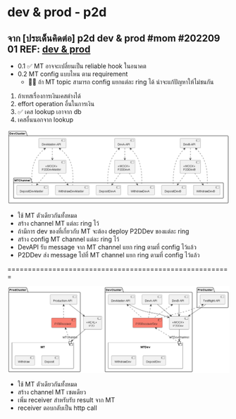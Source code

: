 # dev & prod - p2d

## จาก [ประเด็นคิดต่อ] p2d dev & prod #mom #202209 01 **REF: [dev & prod](dev-and-prod.md)**

- 0.1 ✅ MT อาจจะเปลี่ยนเป็น reliable hook ในอนาคต
- 0.2 MT config แบบไหน ตาม requirement
    - 🙋‍♂️ ถ้า MT topic สามารถ config แยกแต่ละ ring ได้ น่าจะแก้ปัญหาให้ไม่ชนกัน
1. ถ้าเทสเรื่องการเงินเคสต่างได้
2. effort operation อื่นในการเงิน
3. ✅ เคส lookup เอาจาก db
4. เคสอื่นนอกจาก lookup

![](out/dev-and-prod-p2d/dev-and-prod-p2d.png)

- ใช้ MT ตัวเดียวกันทั้งหมด
- สร้าง channel MT แต่ละ ring ไว้
- ถ้ามีการ dev ของที่เกี่ยวกับ MT จะต้อง deploy P2DDev ของแต่ละ ring
- สร้าง config MT channel แต่ละ ring ไว้
- DevAPI รับ message จาก MT channel แยก ring ตามที่ config ไว้แล้ว
- P2DDev ส่ง message ไปที่ MT channel แยก ring ตามที่ config ไว้แล้ว

=======================================================

![](out/dev-and-prod-p2d-1mt/dev-and-prod-p2d-1mt.png)

- ใช้ MT ตัวเดียวกันทั้งหมด
- สร้าง channel MT เซตเดียว
- เพิ่ม receiver สำหรับรับ result จาก MT
- receiver ตอบกลับเป็น http call
